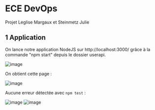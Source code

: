 
# ECE DevOps

Projet Leglise Margaux et Steinmetz Julie

## 1 Application

On lance notre application NodeJS sur http://localhost:3000/ grâce à la commande "npm start" depuis le dossier userapi.

![image](https://user-images.githubusercontent.com/62987942/220938939-2fd702f6-af83-4291-b39b-e691a2532214.png)

On obtient cette page :

![image](https://user-images.githubusercontent.com/62987942/220938843-87317e13-c19d-4d12-97e0-5d2d1e5dca11.png)

Aucune erreur détectée avec ```npm test``` :

![image](https://user-images.githubusercontent.com/62987942/220939204-831aea6b-bfba-42be-bea7-982cf4220fc1.png)
![image](https://user-images.githubusercontent.com/62987942/220939226-c3dfa72b-a8b4-424e-9087-6983cadc8f85.png)


